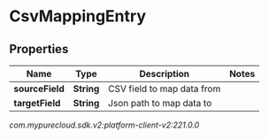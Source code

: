 # CsvMappingEntry


## Properties

| Name | Type | Description | Notes |
| ------------ | ------------- | ------------- | ------------- |
| **sourceField** | **String** | CSV field to map data from |  |
| **targetField** | **String** | Json path to map data to |  |




_com.mypurecloud.sdk.v2:platform-client-v2:221.0.0_
